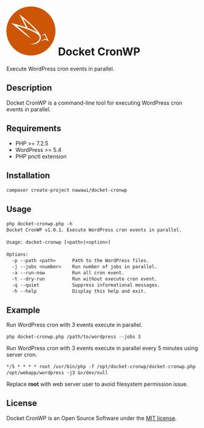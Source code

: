 # ![Docket CronWP](./.docketcache.com/icon-128x128.png) Docket CronWP

Execute WordPress cron events in parallel.

## Description

Docket CronWP is a command-line tool for executing WordPress cron events in parallel.

## Requirements

- PHP >= 7.2.5
- WordPress >= 5.4
- PHP pnctl extension

## Installation
```
composer create-project nawawi/docket-cronwp
```
## Usage
```
php docket-cronwp.php -h
Docket CronWP v1.0.1. Execute WordPress cron events in parallel.

Usage: docket-cronwp [<path>|<option>]

Options:
  -p --path <path>      Path to the WordPress files.
  -j --jobs <number>    Run number of jobs in parallel.
  -a --run-now          Run all cron event.
  -t --dry-run          Run without execute cron event.
  -q --quiet            Suppress informational messages.
  -h --help             Display this help and exit.

```

## Example
Run WordPress cron with 3 events execute in parallel.
```
php docket-cronwp.php /path/to/wordpress --jobs 3
```
Run WordPress cron with 3 events execute in parallel every 5 minutes using server cron.  
```
*/5 * * * * root /usr/bin/php -f /opt/docket-cronwp/docket-cronwp.php /opt/webapp/wordpress -j3 &>/dev/null
```
Replace **root** with web server user to avoid filesystem permission issue.

## License

Docket CronWP is an Open Source Software under the [MIT license](https://github.com/nawawi/docket-cache/blob/master/LICENSE.txt).
